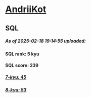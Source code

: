 # [AndriiKot](https://www.codewars.com/users/AndriiKot) 
## SQL

##### As of 2025-02-18 19:14:55 uploaded:

#### SQL rank: 5 kyu

#### SQL score: 239

##### [7-kyu: 45](https://github.com/AndriiKot/SQL__CodeWars/tree/main/kyu-7)

##### [8-kyu: 53](https://github.com/AndriiKot/SQL__CodeWars/tree/main/kyu-8)

